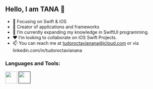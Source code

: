 ## Hello, I am TANA 👋

- 📙 Focusing on Swift & iOS
- 🔨 Creator of applications and frameworks
- 🌱 I’m currently expanding my knowledge in SwiftUI programming.
- ❤️ I’m looking to collaborate on iOS Swift Projects.
- 📫 You can reach me at tudoroctavianana@icloud.com or via linkedin.com/in/tudoroctavianana

### Languages and Tools:
<a href="https://swift.org"><img src="https://developer.apple.com/swift/images/swift-logo.svg?style=flat" width="38" height="38" style="vertical-align:middle"></a>
<a href=""><img src="https://upload.wikimedia.org/wikipedia/en/0/0c/Xcode_icon.png?style=flat" width="38" height="38" style="vertical-align:middle"></a>
